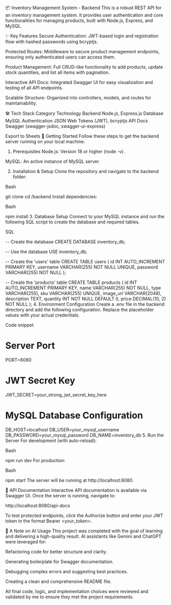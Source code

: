 
📦 Inventory Management System - Backend
This is a robust REST API for an inventory management system. It provides user authentication and core functionalities for managing products, built with Node.js, Express, and MySQL.

✨ Key Features
Secure Authentication: JWT-based login and registration flow with hashed passwords using bcryptjs.

Protected Routes: Middleware to secure product management endpoints, ensuring only authenticated users can access them.

Product Management: Full CRUD-like functionality to add products, update stock quantities, and list all items with pagination.

Interactive API Docs: Integrated Swagger UI for easy visualization and testing of all API endpoints.

Scalable Structure: Organized into controllers, models, and routes for maintainability.

🛠️ Tech Stack
Category	Technology
Backend	Node.js, Express.js
Database	MySQL
Authentication	JSON Web Tokens (JWT), bcryptjs
API Docs	Swagger (swagger-jsdoc, swagger-ui-express)

Export to Sheets
🚀 Getting Started
Follow these steps to get the backend server running on your local machine.

1. Prerequisites
Node.js: Version 18 or higher (node -v).

MySQL: An active instance of MySQL server.

2. Installation & Setup
Clone the repository and navigate to the backend folder:

Bash

git clone <your-repository-url>
cd <repository-folder>/backend
Install dependencies:

Bash

npm install
3. Database Setup
Connect to your MySQL instance and run the following SQL script to create the database and required tables.

SQL

-- Create the database
CREATE DATABASE inventory_db;

-- Use the database
USE inventory_db;

-- Create the 'users' table
CREATE TABLE users (
    id INT AUTO_INCREMENT PRIMARY KEY,
    username VARCHAR(255) NOT NULL UNIQUE,
    password VARCHAR(255) NOT NULL
);

-- Create the 'products' table
CREATE TABLE products (
    id INT AUTO_INCREMENT PRIMARY KEY,
    name VARCHAR(255) NOT NULL,
    type VARCHAR(255),
    sku VARCHAR(255) UNIQUE,
    image_url VARCHAR(2048),
    description TEXT,
    quantity INT NOT NULL DEFAULT 0,
    price DECIMAL(10, 2) NOT NULL
);
4. Environment Configuration
Create a .env file in the backend directory and add the following configuration. Replace the placeholder values with your actual credentials.

Code snippet

# Server Port
PORT=8080

# JWT Secret Key
JWT_SECRET=your_strong_jwt_secret_key_here

# MySQL Database Configuration
DB_HOST=localhost
DB_USER=your_mysql_username
DB_PASSWORD=your_mysql_password
DB_NAME=inventory_db
5. Run the Server
For development (with auto-reload):

Bash

npm run dev
For production:

Bash

npm start
The server will be running at http://localhost:8080.

📘 API Documentation
Interactive API documentation is available via Swagger UI. Once the server is running, navigate to:

http://localhost:8080/api-docs

To test protected endpoints, click the Authorize button and enter your JWT token in the format Bearer <your_token>.

🤖 A Note on AI Usage
This project was completed with the goal of learning and delivering a high-quality result. AI assistants like Gemini and ChatGPT were leveraged for:

Refactoring code for better structure and clarity.

Generating boilerplate for Swagger documentation.

Debugging complex errors and suggesting best practices.

Creating a clean and comprehensive README file.

All final code, logic, and implementation choices were reviewed and validated by me to ensure they met the project requirements.
